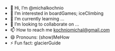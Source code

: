 - 👋 Hi, I’m @michalkochnio
- 👀 I’m interested in boardGames; iceClimbing
- 🌱 I’m currently learning ...
- 💞️ I’m looking to collaborate on ...
- 📫 How to reach me kochniomichal@gmail.com
- 😄 Pronouns: (show)MeHow
- ⚡ Fun fact: glacierGuide

<!---
michalkochnio/michalkochnio is a ✨ special ✨ repository because its `README.md` (this file) appears on your GitHub profile.
You can click the Preview link to take a look at your changes.
--->
